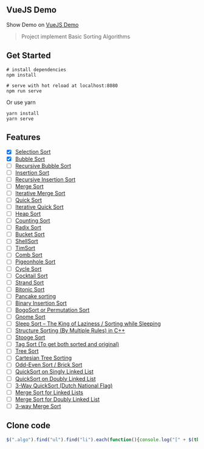 ## VueJS Demo
Show Demo on [VueJS Demo](https://egd-ngocnd.github.io/vuejs-demo/)
> Project implement Basic Sorting Algorithms


## Get Started
```shell
# install dependencies
npm install

# serve with hot reload at localhost:8080
npm run serve
```
Or use yarn
```shell
yarn install
yarn serve
```
## Features
* [x] [Selection Sort](https://www.geeksforgeeks.org/selection-sort/)
* [x] [Bubble Sort](https://www.geeksforgeeks.org/bubble-sort/)
* [ ] [Recursive Bubble Sort](https://www.geeksforgeeks.org/recursive-bubble-sort/)
* [ ] [Insertion Sort](https://www.geeksforgeeks.org/insertion-sort/)
* [ ] [Recursive Insertion Sort](https://www.geeksforgeeks.org/recursive-insertion-sort/)
* [ ] [Merge Sort](https://www.geeksforgeeks.org/merge-sort/)
* [ ] [Iterative Merge Sort](https://www.geeksforgeeks.org/iterative-merge-sort/)
* [ ] [Quick Sort](https://www.geeksforgeeks.org/quick-sort/)
* [ ] [Iterative Quick Sort](https://www.geeksforgeeks.org/iterative-quick-sort/)
* [ ] [Heap Sort](https://www.geeksforgeeks.org/heap-sort/)
* [ ] [Counting Sort](https://www.geeksforgeeks.org/counting-sort/)
* [ ] [Radix Sort](https://www.geeksforgeeks.org/radix-sort/)
* [ ] [Bucket Sort](https://www.geeksforgeeks.org/bucket-sort-2/)
* [ ] [ShellSort](https://www.geeksforgeeks.org/shellsort/)
* [ ] [TimSort](https://www.geeksforgeeks.org/timsort/)
* [ ] [Comb Sort](https://www.geeksforgeeks.org/comb-sort/)
* [ ] [Pigeonhole Sort](https://www.geeksforgeeks.org/pigeonhole-sort/)
* [ ] [Cycle Sort](https://www.geeksforgeeks.org/cycle-sort/)
* [ ] [Cocktail Sort](https://www.geeksforgeeks.org/cocktail-sort/)
* [ ] [Strand Sort](https://www.geeksforgeeks.org/strand-sort/)
* [ ] [Bitonic Sort](https://www.geeksforgeeks.org/bitonic-sort/)
* [ ] [Pancake sorting](https://www.geeksforgeeks.org/pancake-sorting/)
* [ ] [Binary Insertion Sort](https://www.geeksforgeeks.org/binary-insertion-sort/)
* [ ] [BogoSort or Permutation Sort](https://www.geeksforgeeks.org/bogosort-permutation-sort/)
* [ ] [Gnome Sort](https://www.geeksforgeeks.org/gnome-sort-a-stupid-one/)
* [ ] [Sleep Sort – The King of Laziness / Sorting while Sleeping](https://www.geeksforgeeks.org/sleep-sort-king-laziness-sorting-sleeping/)
* [ ] [Structure Sorting (By Multiple Rules) in C++](https://www.geeksforgeeks.org/structure-sorting-in-c/)
* [ ] [Stooge Sort](https://www.geeksforgeeks.org/stooge-sort/)
* [ ] [Tag Sort (To get both sorted and original)](https://www.geeksforgeeks.org/tag-sort/)
* [ ] [Tree Sort](https://www.geeksforgeeks.org/tree-sort/)
* [ ] [Cartesian Tree Sorting](https://www.geeksforgeeks.org/cartesian-tree-sorting/)
* [ ] [Odd-Even Sort / Brick Sort](https://www.geeksforgeeks.org/odd-even-sort-brick-sort/)
* [ ] [QuickSort on Singly Linked List](https://www.geeksforgeeks.org/quicksort-on-singly-linked-list/)
* [ ] [QuickSort on Doubly Linked List](https://www.geeksforgeeks.org/quicksort-for-linked-list/)
* [ ] [3-Way QuickSort (Dutch National Flag)](https://www.geeksforgeeks.org/3-way-quicksort-dutch-national-flag/)
* [ ] [Merge Sort for Linked Lists](https://www.geeksforgeeks.org/merge-sort-for-linked-list/)
* [ ] [Merge Sort for Doubly Linked List](https://www.geeksforgeeks.org/merge-sort-for-doubly-linked-list/)
* [ ] [3-way Merge Sort](https://www.geeksforgeeks.org/3-way-merge-sort/)

## Clone code
```javascript
$(".algo").find("ul").find("li").each(function(){console.log("[" + $(this).text() + "](" + $(this).find("a").attr("href") + ")")});
```
